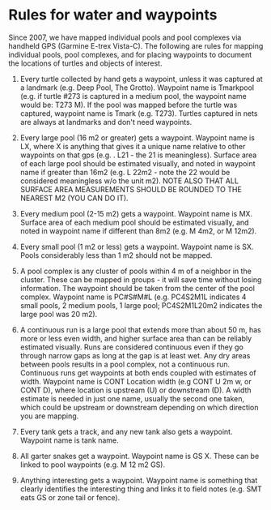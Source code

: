# Rules for water and waypoints
Since 2007, we have mapped individual pools and pool complexes via handheld GPS (Garmine E-trex Vista-C). The following are rules for mapping individual pools, pool complexes, and for placing waypoints to document the locations of turtles and objects of interest.

1.	Every turtle collected by hand gets a waypoint, unless it was captured at a landmark (e.g. Deep Pool, The Grotto). Waypoint name is Tmarkpool (e.g. if turtle #273 is captured in a medium pool, the waypoint name would be: T273 M). If the pool was mapped before the turtle was captured, waypoint name is Tmark (e.g. T273). Turtles captured in nets are always at landmarks and don't need waypoints.2.	Every large pool (16 m2 or greater) gets a waypoint. Waypoint name is LX, where X is anything that gives it a unique name relative to other waypoints on that gps (e.g. . L21 - the 21 is meaningless). Surface area of each large pool should be estimated visually, and noted in waypoint name if greater than 16m2 (e.g. L 22m2 - note the 22 would be considered meaningless w/o the unit m2). NOTE ALSO THAT ALL SURFACE AREA MEASUREMENTS SHOULD BE ROUNDED TO THE NEAREST M2 (YOU CAN DO IT).3.	Every medium pool (2-15 m2) gets a waypoint. Waypoint name is MX. Surface area of each medium pool should be estimated visually, and noted in waypoint name if different than 8m2 (e.g. M 4m2, or M 12m2).4.	Every small pool (1 m2 or less) gets a waypoint. Waypoint name is SX. Pools considerably less than 1 m2 should not be mapped. 5.	A pool complex is any cluster of pools within 4 m of a neighbor in the cluster. These can be mapped in groups - it will save time without losing information. The waypoint should be taken from the center of the pool complex. Waypoint name is PC#S#M#L (e.g. PC4S2M1L indicates 4 small pools, 2 medium pools, 1 large pool; PC4S2M1L20m2 indicates the large pool was 20 m2). 6.	A continuous run is a large pool that extends more than about 50 m, has more or less even width, and higher surface area than can be reliably estimated visually. Runs are considered continuous even if they go through narrow gaps as long at the gap is at least wet. Any dry areas between pools results in a pool complex, not a continuous run. Continuous runs get waypoints at both ends coupled with estimates of width. Waypoint name is CONT Location width (e.g CONT U 2m w, or CONT D), where location is upstream (U) or downstream (D). A width estimate is needed in just one name, usually the second one taken, which could be upstream or downstream depending on which direction you are mapping. 7.	Every tank gets a track, and any new tank also gets a waypoint. Waypoint name is tank name.8.	All garter snakes get a waypoint. Waypoint name is GS X. These can be linked to pool waypoints (e.g. M 12 m2 GS).
9.	Anything interesting gets a waypoint. Waypoint name is something that clearly identifies the interesting thing and links it to field notes (e.g. SMT eats GS or zone tail or fence).